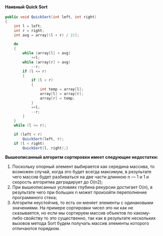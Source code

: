 #### Наивный Quick Sort
```csharp
public void QuickSort(int left, int right) 
{  
	int l = left;  
	int r = right;  
	int avg = array[(l + r) / 2)];
	
	do    
	{      
		while (array[l] < avg)       
			++l;      
		while (array[r] > avg)       
			--r;      
		if (l <= r)       
		{         
			if (l < r)           
			{             
				int temp = array[l];             
				array[l] = array[r];             
				array[r] = temp;           
			}         
			++l;         
			--r;        
		}     
	}    
	while (l <= r);  
			
	if (left < r)    
		QuickSort(left, r);  
	if (l < right)    
		QuickSort(l, right);}
```

**Вышеописанный алгоритм сортировки имеет следующие недостатки:**  

1. Поскольку опорный элемент выбирается как середина массива, то возможен случай, когда это будет всегда максимум, в результате чего массив будет разбиваться на две части длинною n — 1 и 1 и скорость алгоритма деградирует до O(n2);
2. При вышеописанных условиях глубина рекурсии достигает O(n), в результате чего при больших n может произойти переполнение программного стека;
3. Алгоритм неустойчив, то есть он меняет элементы с одинаковыми значениями. На примере сортировки чисел это ни как не сказывается, но если мы сортируем массив объектов по какому-либо свойству то это существенно, так как в результате нескольких вызовов метода Sort будем получать массив элементы которого отличаются порядком.
